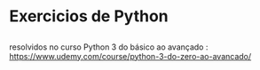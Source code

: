 # Exercicios de Python
##
resolvidos no curso Python 3 do básico ao avançado : https://www.udemy.com/course/python-3-do-zero-ao-avancado/
